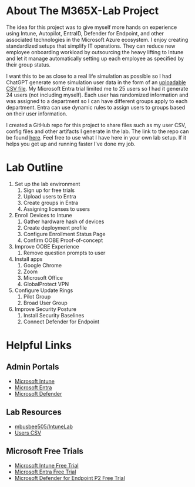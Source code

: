 # About The M365X-Lab Project

The idea for this project was to give myself more hands on experience using Intune, Autopilot, EntraID, Defender for Endpoint, and other associated technologies in the Microsoft Azure ecosystem. I enjoy creating standardized setups that simplify IT operations. They can reduce new employee onboarding workload by outsourcing the heavy lifting to Intune and let it manage automatically setting up each employee as specified by their group status.

I want this to be as close to a real life simulation as possible so I had ChatGPT generate some simulation user data in the form of an [uploadable CSV file](https://raw.githubusercontent.com/mbusbee505/IntuneLab/refs/heads/main/busbeecorp_user_import.csv). My Microsoft Entra trial limited me to 25 users so I had it generate 24 users (not including myself). Each user has randomized information and was assigned to a department so I can have different groups apply to each department. Entra can use dynamic rules to assign users to groups based on their user information.

I created a GitHub repo for this project to share files such as my user CSV, config files and other artifacts I generate in the lab. The link to the repo can be found [here](https://github.com/mbusbee505/IntuneLab). Feel free to use what I have here in your own lab setup. If it helps you get up and running faster I've done my job.

# Lab Outline

1. Set up the lab environment
	1. Sign up for free trials
	2. Upload users to Entra
	3. Create groups in Entra
	4. Assigning licenses to users
2. Enroll Devices to Intune
	1. Gather hardware hash of devices
	2. Create deployment profile
	3. Configure Enrollment Status Page
	4. Confirm OOBE Proof-of-concept
3. Improve OOBE Experience
	1. Remove question prompts to user 
4. Install apps
	1. Google Chrome
	2. Zoom
	3. Microsoft Office
	4. GlobalProtect VPN
5. Configure Update Rings
	1. Pilot Group
	2. Broad User Group
6. Improve Security Posture
	1. Install Security Baselines
	2. Connect Defender for Endpoint

# Helpful Links

## Admin Portals

- [Microsoft Intune](https://entra.microsoft.com/)
- [Microsoft Entra](https://intune.microsoft.com/)
- [Microsoft Defender](https://security.microsoft.com/)

## Lab Resources

- [mbusbee505/IntuneLab](https://github.com/mbusbee505/IntuneLab)
- [Users CSV](https://raw.githubusercontent.com/mbusbee505/IntuneLab/refs/heads/main/busbeecorp_user_import.csv)


## Microsoft Free Trials

- [Microsoft Intune Free Trial](https://aka.ms/IntuneTrial)
- [Microsoft Entra Free Trial](https://aka.ms/EntraSuiteTrial)
- [Microsoft Defender for Endpoint P2 Free Trial](https://www.microsoft.com/en-us/security/business/endpoint-security/microsoft-defender-endpoint)


